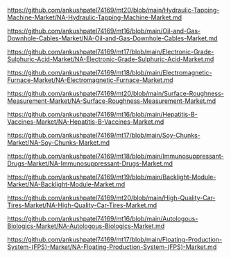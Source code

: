 <p><a href="https://github.com/ankushpatel74169/mt20/blob/main/Hydraulic-Tapping-Machine-Market/NA-Hydraulic-Tapping-Machine-Market.md">https://github.com/ankushpatel74169/mt20/blob/main/Hydraulic-Tapping-Machine-Market/NA-Hydraulic-Tapping-Machine-Market.md</a></p><p><a href="https://github.com/ankushpatel74169/mt16/blob/main/Oil-and-Gas-Downhole-Cables-Market/NA-Oil-and-Gas-Downhole-Cables-Market.md">https://github.com/ankushpatel74169/mt16/blob/main/Oil-and-Gas-Downhole-Cables-Market/NA-Oil-and-Gas-Downhole-Cables-Market.md</a></p><p><a href="https://github.com/ankushpatel74169/mt17/blob/main/Electronic-Grade-Sulphuric-Acid-Market/NA-Electronic-Grade-Sulphuric-Acid-Market.md">https://github.com/ankushpatel74169/mt17/blob/main/Electronic-Grade-Sulphuric-Acid-Market/NA-Electronic-Grade-Sulphuric-Acid-Market.md</a></p><p><a href="https://github.com/ankushpatel74169/mt18/blob/main/Electromagnetic-Furnace-Market/NA-Electromagnetic-Furnace-Market.md">https://github.com/ankushpatel74169/mt18/blob/main/Electromagnetic-Furnace-Market/NA-Electromagnetic-Furnace-Market.md</a></p><p><a href="https://github.com/ankushpatel74169/mt20/blob/main/Surface-Roughness-Measurement-Market/NA-Surface-Roughness-Measurement-Market.md">https://github.com/ankushpatel74169/mt20/blob/main/Surface-Roughness-Measurement-Market/NA-Surface-Roughness-Measurement-Market.md</a></p><p><a href="https://github.com/ankushpatel74169/mt16/blob/main/Hepatitis-B-Vaccines-Market/NA-Hepatitis-B-Vaccines-Market.md">https://github.com/ankushpatel74169/mt16/blob/main/Hepatitis-B-Vaccines-Market/NA-Hepatitis-B-Vaccines-Market.md</a></p><p><a href="https://github.com/ankushpatel74169/mt17/blob/main/Soy-Chunks-Market/NA-Soy-Chunks-Market.md">https://github.com/ankushpatel74169/mt17/blob/main/Soy-Chunks-Market/NA-Soy-Chunks-Market.md</a></p><p><a href="https://github.com/ankushpatel74169/mt18/blob/main/Immunosuppressant-Drugs-Market/NA-Immunosuppressant-Drugs-Market.md">https://github.com/ankushpatel74169/mt18/blob/main/Immunosuppressant-Drugs-Market/NA-Immunosuppressant-Drugs-Market.md</a></p><p><a href="https://github.com/ankushpatel74169/mt19/blob/main/Backlight-Module-Market/NA-Backlight-Module-Market.md">https://github.com/ankushpatel74169/mt19/blob/main/Backlight-Module-Market/NA-Backlight-Module-Market.md</a></p><p><a href="https://github.com/ankushpatel74169/mt20/blob/main/High-Quality-Car-Tires-Market/NA-High-Quality-Car-Tires-Market.md">https://github.com/ankushpatel74169/mt20/blob/main/High-Quality-Car-Tires-Market/NA-High-Quality-Car-Tires-Market.md</a></p><p><a href="https://github.com/ankushpatel74169/mt16/blob/main/Autologous-Biologics-Market/NA-Autologous-Biologics-Market.md">https://github.com/ankushpatel74169/mt16/blob/main/Autologous-Biologics-Market/NA-Autologous-Biologics-Market.md</a></p><p><a href="https://github.com/ankushpatel74169/mt17/blob/main/Floating-Production-System-(FPS)-Market/NA-Floating-Production-System-(FPS)-Market.md">https://github.com/ankushpatel74169/mt17/blob/main/Floating-Production-System-(FPS)-Market/NA-Floating-Production-System-(FPS)-Market.md</a></p>
